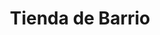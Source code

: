 ---
title: "Tienda de Barrio"
url: /ciudad-satelite/tienda-de-barrio-avenida-satelite-3/
shop: comodidad
---